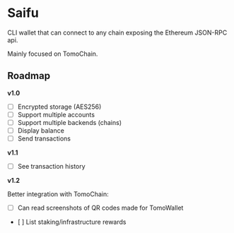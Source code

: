 # Saifu

CLI wallet that can connect to any chain exposing the Ethereum JSON-RPC api.

Mainly focused on TomoChain.

## Roadmap

**v1.0**
- [ ] Encrypted storage (AES256)
- [ ] Support multiple accounts
- [ ] Support multiple backends (chains)
- [ ] Display balance
- [ ] Send transactions

**v1.1**
- [ ] See transaction history

**v1.2**

Better integration with TomoChain:
- [ ] Can read screenshots of QR codes made for TomoWallet
- [ ] List staking/infrastructure rewards
